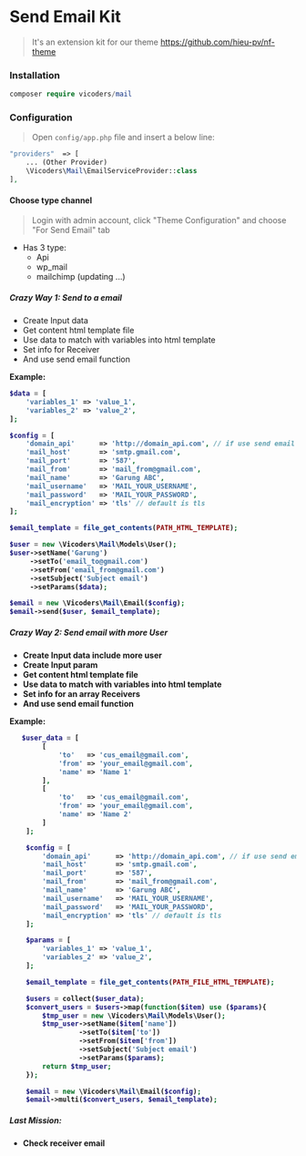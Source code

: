 # Send Email Kit
 > It's an extension kit for our theme https://github.com/hieu-pv/nf-theme 


 
<a name="installation"></a>
### Installation
```php
composer require vicoders/mail
```

### Configuration
> Open `config/app.php` file and insert a below line: 

```php
"providers"  => [
    ... (Other Provider)
    \Vicoders\Mail\EmailServiceProvider::class
],
``` 

#### Choose type channel
> Login with admin account, click "Theme Configuration" and choose "For Send Email" tab
- Has 3 type:
  + Api
  + wp_mail
  + mailchimp (updating ...)

##### Crazy Way 1: Send to a email
<ul>
    <li>Create Input data</li>
    <li>Get content html template file</li>
    <li>Use data to match with variables into html template </li>
    <li>Set info for Receiver</li>
    <li>And use send email function</li>
</ul>

<strong>Example:<strong>
```php
$data = [
    'variables_1' => 'value_1',
    'variables_2' => 'value_2',
];

$config = [
	'domain_api'      => 'http://domain_api.com', // if use send email via API
	'mail_host'       => 'smtp.gmail.com',
	'mail_port'       => '587',
	'mail_from'       => 'mail_from@gmail.com',
	'mail_name'       => 'Garung ABC',
	'mail_username'   => 'MAIL_YOUR_USERNAME',
	'mail_password'   => 'MAIL_YOUR_PASSWORD',
	'mail_encryption' => 'tls' // default is tls
];

$email_template = file_get_contents(PATH_HTML_TEMPLATE);

$user = new \Vicoders\Mail\Models\User();
$user->setName('Garung')
     ->setTo('email_to@gmail.com')
     ->setFrom('email_from@gmail.com')
     ->setSubject('Subject email')
     ->setParams($data);

$email = new \Vicoders\Mail\Email($config);
$email->send($user, $email_template);
```

<a name="configuration"></a>
##### Crazy Way 2: Send email with more User
> 

<ul>
    <li>Create Input data include more user</li>
    <li>Create Input param</li>
    <li>Get content html template file</li>
    <li>Use data to match with variables into html template </li>
    <li>Set info for an array Receivers</li>
    <li>And use send email function</li>
</ul>

<strong>Example:<strong>
```php
   $user_data = [
	    [
	        'to'   => 'cus_email@gmail.com',
	        'from' => 'your_email@gmail.com',
	        'name' => 'Name 1'
	    ],
	    [
	        'to'   => 'cus_email@gmail.com',
	        'from' => 'your_email@gmail.com',
	        'name' => 'Name 2'
	    ]
	];

	$config = [
		'domain_api'      => 'http://domain_api.com', // if use send email via API
		'mail_host'       => 'smtp.gmail.com',
		'mail_port'       => '587',
		'mail_from'       => 'mail_from@gmail.com',
    	'mail_name'       => 'Garung ABC',
		'mail_username'   => 'MAIL_YOUR_USERNAME',
		'mail_password'   => 'MAIL_YOUR_PASSWORD',
		'mail_encryption' => 'tls' // default is tls
	];

	$params = [
	    'variables_1' => 'value_1',
	    'variables_2' => 'value_2',
	];

	$email_template = file_get_contents(PATH_FILE_HTML_TEMPLATE);

	$users = collect($user_data);
	$convert_users = $users->map(function($item) use ($params){
	    $tmp_user = new \Vicoders\Mail\Models\User();
	    $tmp_user->setName($item['name'])
	             ->setTo($item['to'])
	             ->setFrom($item['from'])
	             ->setSubject('Subject email')
	             ->setParams($params);
	    return $tmp_user;
	});

	$email = new \Vicoders\Mail\Email($config);
	$email->multi($convert_users, $email_template);
```

##### Last Mission: 
- Check receiver email

